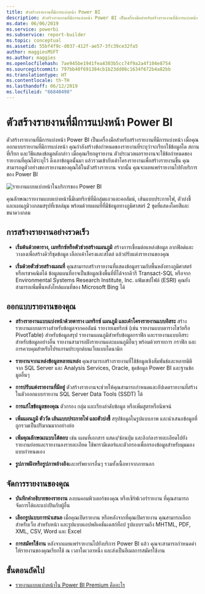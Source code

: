 ```yaml
---
title: ตัวสร้างรายงานที่มีการแบ่งหน้า Power BI
description: ตัวสร้างรายงานที่มีการแบ่งหน้า Power BI เป็นเครื่องมือสำหรับสร้างรายงานที่มีการแบ่งหน้า
ms.date: 06/06/2019
ms.service: powerbi
ms.subservice: report-builder
ms.topic: conceptual
ms.assetid: 55bf4f9c-d037-412f-ae57-3fc39ce32fa5
author: maggiesMSFT
ms.author: maggies
ms.openlocfilehash: 7ae945be1941fea4303b5cc74f9a2a4f104e8754
ms.sourcegitcommit: 797bb40f691384cb1b23dd08c1634f672b4a82bb
ms.translationtype: HT
ms.contentlocale: th-TH
ms.lasthandoff: 06/12/2019
ms.locfileid: "66840498"
---
```

# <a name="power-bi-paginated-report-builder"></a>ตัวสร้างรายงานที่มีการแบ่งหน้า Power BI

 ตัวสร้างรายงานที่มีการแบ่งหน้า Power BI เป็นเครื่องมือสำหรับสร้างรายงานที่มีการแบ่งหน้า  เมื่อคุณออกแบบรายงานที่มีการแบ่งหน้า คุณกำลังสร้างข้อกำหนดของรายงานที่ระบุว่าจะเรียกใช้ข้อมูลใด สถานที่เรียก และวิธีแสดงข้อมูลดังกล่าว เมื่อคุณเรียกดูรายงาน ตัวประมวลผลรายงานจะใช้ข้อกำหนดของรายงานที่คุณได้ระบุไว้ ดึงเอาข้อมูลนั้นมา แล้วรวมเข้ากับเค้าโครงรายงานเพื่อสร้างรายงานขึ้น คุณสามารถดูตัวอย่างของรายงานของคุณได้ในตัวสร้างรายงาน จากนั้น คุณจะเผยแพร่รายงานไปยังบริการของ Power BI

![รายงานแบบแบ่งหน้าในบริการของ Power BI](media/report-builder-power-bi/report-builder-get-started-paginated-report.png)

 คุณลักษณะรายงานแบบแบ่งหน้านี้มีเมทริกซ์ที่มีกลุ่มแถวและคอลัมน์, เส้นแบบประกายไฟ, ตัวบ่งชี้ และแผนภูมิวงกลมสรุปที่เซลล์มุม พร้อมด้วยแผนที่ที่มีข้อมูลทางภูมิศาสตร์ 2 ชุดที่แสดงโดยสีและขนาดวงกลม  
  
##  <a name="JumpStartReptCreation"></a> การสร้างรายงานอย่างรวดเร็ว  
 
-   **เริ่มต้นด้วยตาราง, เมทริกซ์หรือตัวช่วยสร้างแผนภูมิ** สร้างการเชื่อมต่อแหล่งข้อมูล ลากฟิลด์และวางลงเพื่อสร้างคิวรีชุดข้อมูล เลือกเค้าโครงและสไตล์ แล้วปรับแต่งรายงานของคุณ  
  
-   **เริ่มด้วยตัวช่วยสร้างแผนที่** คุณสามารถสร้างรายงานที่แสดงข้อมูลรวมกับพื้นหลังทางภูมิศาสตร์หรือเรขาคณิตได้ ข้อมูลแผนที่อาจเป็นข้อมูลเชิงพื้นที่ที่ได้จากคิวรี Transact-SQL หรือจาก Environmental Systems Research Institute, Inc. แฟ้มเชปไฟล์ (ESRI) คุณยังสามารถเพิ่มพื้นหลังไทล์แผนที่ของ Microsoft Bing ได้  

##  <a name="DesignRept"></a> ออกแบบรายงานของคุณ  
  
-   **สร้างรายงานแบบแบ่งหน้าด้วยตาราง เมทริกซ์ แผนภูมิ และเค้าโครงรายงานแบบอิสระ** สร้างรายงานแบบตารางสำหรับข้อมูลจากคอลัมน์ รายงายเมทริกซ์ (เช่น รายงานแบบตารางไขว้หรือ PivotTable) สำหรับข้อมูลสรุป รายงานแผนภูมิสำหรับข้อมูลกราฟิก และรายงานแบบอิสระสำหรับข้อมูลอย่างอื่น รายงานสามารถฝังรายงานและแผนภูมิอื่นๆ พร้อมด้วยรายการ กราฟิก และการควบคุมสำหรับโปรแกรมประยุกต์บนเว็บแบบไดนามิก  
  
-   **รายงานจากแหล่งข้อมูลหลายแหล่ง** คุณสามารถสร้างรายงานที่ใช้ข้อมูลเชิงสัมพันธ์และหลายมิติจาก SQL Server และ Analysis Services, Oracle, ชุดข้อมูล Power BI และฐานข้อมูลอื่นๆ  
  
-   **การปรับแต่งรายงานที่มีอยู่** ตัวสร้างรายงานจะช่วยให้คุณสามารถกำหนดและอัปเดตรายงานที่สร้างในตัวออกแบบรายงาน SQL Server Data Tools (SSDT) ได้  
  
-   **การแก้ไขข้อมูลของคุณ** ตัวกรอง กลุ่ม และเรียงลำดับข้อมูล หรือเพิ่มสูตรหรือนิพจน์  

-   **เพิ่มแผนภูมิ ตัววัด เส้นแบบประกายไฟ และตัวบ่งชี้** สรุปข้อมูลในรูปแบบภาพ และนำเสนอข้อมูลที่ถูกรวมเป็นปริมาณมากอย่างย่อ  
  
-   **เพิ่มคุณลักษณะแบบโต้ตอบ** เช่น แผนที่เอกสาร แสดง/ซ่อนปุ่ม และลิงก์ลงรายละเอียดไปยังรายงานย่อยและรายงานลงรายละเอียด ใช้พารามิเตอร์และตัวกรองเพื่อกรองข้อมูลสำหรับมุมมองแบบกำหนดเอง  
  
-   **รูปภาพฝังหรือรูปภาพอ้างอิง**และทรัพยากรอื่นๆ รวมทั้งเนื้อหาจากภายนอก  
  
##  <a name="ManageRpt"></a> จัดการรายงานของคุณ  
  
-   **บันทึกคำอธิบายของรายงาน** ลงบนคอมพิวเตอร์ของคุณ หรือเซิร์ฟเวอร์รายงาน ที่คุณสามารถจัดการได้และแบ่งปันกับผู้อื่น  
  
-   **เลือกรูปแบบการนำเสนอ** เมื่อคุณเปิดรายงาน หรือหลังจากที่คุณเปิดรายงาน คุณสามารถเลือกสำหรับเว็บ สำหรับหน้า และรูปแบบแอปพลิเคชันเดสก์ท็อป รูปแบบรวมถึง MHTML, PDF, XML, CSV, Word และ Excel  
  
-   **การสมัครใช้งาน** หลังจากเผยแพร่รายงานไปยังบริการ Power BI แล้ว คุณจะสามารถกำหนดค่าให้รายงานของคุณเรียกใช้ ณ เวลาใดเวลาหนึ่ง และส่งเป็นอีเมลการสมัครใช้งาน  
## <a name="next-steps"></a>ขั้นตอนถัดไป

- [รายงานแบบแบ่งหน้าใน Power BI Premium คืออะไร](paginated-reports-report-builder-power-bi.md)